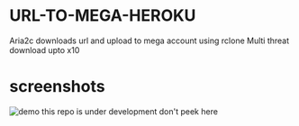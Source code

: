 # URL-TO-MEGA-HEROKU
Aria2c downloads url and upload to mega account using rclone
Multi threat download upto x10
# screenshots
![demo](https://raw.githubusercontent.com/developeranaz/URL-TO-MEGA-HEROKU/main/Demo-example-images-1/Screenshot_20210430_195357.jpg)
this repo is under development
don't peek here
